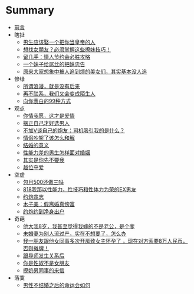 # Summary

* [前言](README.md)
* 瞎扯
  * [男生应该娶一个把你当皇帝的人](/A/A0001.md)
  * [想找女朋友？必须掌握这些撩妹技巧！](/A/A0002.md)
  * [留几手：情人节约会必胜攻略](/A/A0003.md)
  * [一个妹子给屌丝的把妹忠告](/A/A0004.md)
  * [原来大家想象中被人追到烦的美女们，其实基本没人追](/A/A0005.md)
* 惨绿
  * [所谓浪漫，就是没有后来](B0001.md)
  * [再不联系，我们又会变成陌生人](B0002.md)
  * [向你表白的99种方式](B0003.md)
* 观点
  * [你情我愿，这才是爱情](C0001.md)
  * [摆正自己才好选男人](C0002.md)
  * [不加V谈自己的炮友：司机吸引我的是什么？](C0003.md)
  * [情侣吵架了该怎么和解](C0004.md)
  * [结婚的意义](C0005.md)
  * [性能力差的男生怎样面对婚姻](C0006.md)
  * [其实是你先不要我](C0007.md)
  * [越位夺爱](C0008.md)
* 空虚
  * [包月500还做三吗](D0001.md)
  * [818我那以性能力，性技巧和性体力为荣的EX男友](D0002.md)
  * [约炮丧志](D0003.md)
  * [木子美：假离婚真傍富](D0004.md)
  * [约炮约到净身出户](D0005.md)
* 奇葩
  * [他大我8岁，我甚至觉得我嫁的不是老公，是个爹](E0001.md)
  * [未婚妻为别人流过产，实在不想要了，怎么办](E0002.md)
  * [我一朋友跟他女同事多次开房致女主怀孕了 ，现在对方索要8万人民币，否则摊牌！](E0003.md)
  * [跟导师发生关系后](E0004.md)
  * [你是性奴不是女朋友](E0005.md)
  * [摸奶男同事的来信](E0006.md)
* 落寞
  * [男性不结婚之后的命运会如何](/F/F0001.md)



